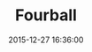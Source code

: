 ---
layout: post
title:  "Fourball"
description: "Golf Booking Application"
url: 
date:   2015-12-27 16:36:00
imageUrl: "../assets/fourball.png"
categories: [tool]
---